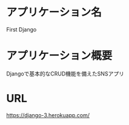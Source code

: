 # アプリケーション名
First Django

# アプリケーション概要
Djangoで基本的なCRUD機能を備えたSNSアプリ

# URL
https://django-3.herokuapp.com/

